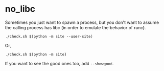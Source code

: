 # no_libc

Sometimes you just want to spawn a process, but you don't want to assume the 
calling process has libc (in order to emulate the behavior of runc).

```
./check.sh $(python -m site --user-site)
```

Or,
```
./check.sh $(python -m site)
```

If you want to see the good ones too, add `--showgood`.
